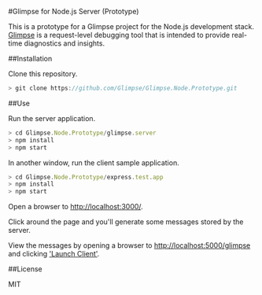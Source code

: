 #Glimpse for Node.js Server (Prototype)

This is a prototype for a Glimpse project for the Node.js development stack. [Glimpse](http://getglimpse.com/) is a request-level debugging tool that is intended to provide real-time diagnostics and insights.

##Installation

Clone this repository.

```javascript
> git clone https://github.com/Glimpse/Glimpse.Node.Prototype.git
```

##Use

Run the server application.

```javascript
> cd Glimpse.Node.Prototype/glimpse.server
> npm install
> npm start
```

In another window, run the client sample application.

```javascript
> cd Glimpse.Node.Prototype/express.test.app
> npm install
> npm start
```

Open a browser to [http://localhost:3000/](http://localhost:3000/).

Click around the page and you'll generate some messages stored by the server.

View the messages by opening a browser to [http://localhost:5000/glimpse](http://localhost:5000/glimpse) and clicking ['Launch Client'](http://localhost:5000/glimpse/client/index.html?metadataUri=%2Fglimpse%2Fmetadata).

##License

MIT
